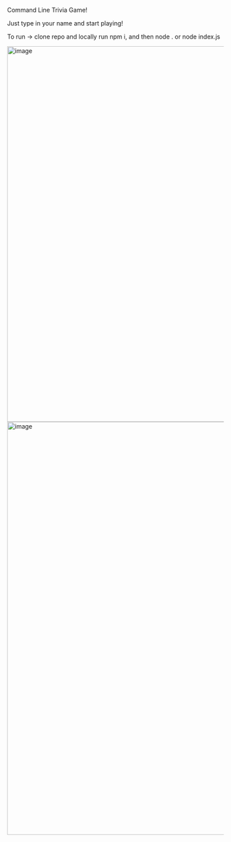 Command Line Trivia Game!

Just type in your name and start playing!

To run -> clone repo and locally run npm i, and then node . or node index.js


<img width="872" alt="image" src="https://user-images.githubusercontent.com/85205823/201185341-17d5a68c-e626-4b48-8137-b0f8aa72272e.png">

<img width="959" alt="image" src="https://user-images.githubusercontent.com/85205823/201185399-7fb24b85-78b7-495a-9ba1-f650bfcff224.png">
